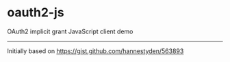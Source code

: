 oauth2-js
=========

OAuth2 implicit grant JavaScript client demo

---
Initially based on https://gist.github.com/hannestyden/563893
